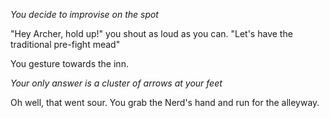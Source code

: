 *You decide to improvise on the spot*

"Hey Archer, hold up!" you shout as loud as you can.
"Let's have the traditional pre-fight mead"

You gesture towards the inn.

_Your only answer is a cluster of arrows at your feet_


Oh well, that went sour. You grab the Nerd's hand and run for the alleyway.